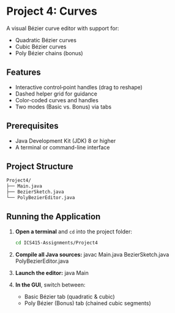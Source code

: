 # Project 4: Curves

A visual Bézier curve editor with support for:
- Quadratic Bézier curves
- Cubic Bézier curves
- Poly Bézier chains (bonus)

## Features

- Interactive control‐point handles (drag to reshape)
- Dashed helper grid for guidance
- Color-coded curves and handles
- Two modes (Basic vs. Bonus) via tabs

## Prerequisites

- Java Development Kit (JDK) 8 or higher
- A terminal or command-line interface

## Project Structure

```bash
Project4/
├── Main.java
├── BezierSketch.java
└── PolyBezierEditor.java
```

## Running the Application

1. **Open a terminal** and `cd` into the project folder:
   ```bash
   cd ICS415-Assignments/Project4

2. **Compile all Java sources:** 
    javac Main.java BezierSketch.java PolyBezierEditor.java

3. **Launch the editor:**
    java Main

4. **In the GUI**, switch between:
    - Basic Bézier tab (quadratic & cubic)
    - Poly Bézier (Bonus) tab (chained cubic segments)

